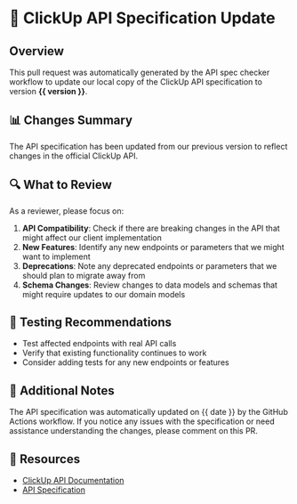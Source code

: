 # 🔄 ClickUp API Specification Update

## Overview
This pull request was automatically generated by the API spec checker workflow to update our local copy of the ClickUp API specification to version **{{ version }}**.

## 📊 Changes Summary
The API specification has been updated from our previous version to reflect changes in the official ClickUp API.

## 🔍 What to Review
As a reviewer, please focus on:

1. **API Compatibility**: Check if there are breaking changes in the API that might affect our client implementation
2. **New Features**: Identify any new endpoints or parameters that we might want to implement
3. **Deprecations**: Note any deprecated endpoints or parameters that we should plan to migrate away from
4. **Schema Changes**: Review changes to data models and schemas that might require updates to our domain models

## 🧪 Testing Recommendations
- Test affected endpoints with real API calls
- Verify that existing functionality continues to work
- Consider adding tests for any new endpoints or features

## 📝 Additional Notes
The API specification was automatically updated on {{ date }} by the GitHub Actions workflow. 
If you notice any issues with the specification or need assistance understanding the changes, please comment on this PR.

## 🔗 Resources
- [ClickUp API Documentation](https://clickup.com/api)
- [API Specification](https://developer.clickup.com/docs/open-api-spec)
